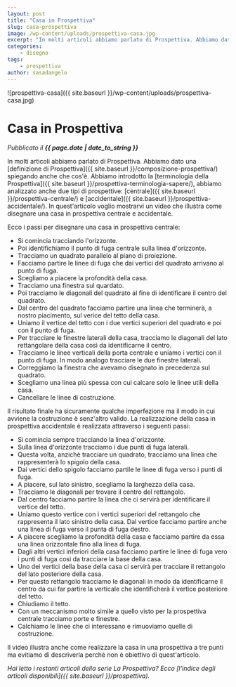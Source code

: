 ```yaml
---
layout: post
title: "Casa in Prospettiva"
slug: casa-prospettiva
image: /wp-content/uploads/prospettiva-casa.jpg
excerpt: "In molti articoli abbiamo parlato di Prospettiva. Abbiamo dato una definizione di Prospettiva spiegando anche che cos&#039;è. Abbiamo introdotto la"
categories:
    - disegno
tags:
    - prospettiva
author: sasadangelo
---
```


![prospettiva-casa]({{ site.baseurl }}/wp-content/uploads/prospettiva-casa.jpg)

# Casa in Prospettiva
_Pubblicato il **{{ page.date | date_to_string }}**_

In molti articoli abbiamo parlato di Prospettiva. Abbiamo dato una [definizione di Prospettiva]({{ site.baseurl }}/composizione-prospettiva/) spiegando anche che cos'è. Abbiamo introdotto la [terminologia della Prospettiva]({{ site.baseurl }}/prospettiva-terminologia-sapere/), abbiamo analizzato anche due tipi di prospettive: [centrale]({{ site.baseurl }}/prospettiva-centrale/) e [accidentale]({{ site.baseurl }}/prospettiva-accidentale/). In quest'articolo voglio mostrarvi un video che illustra come disegnare una casa in prospettiva centrale e accidentale.

Ecco i passi per disegnare una casa in prospettiva centrale:

- Si comincia tracciando l'orizzonte.
- Poi identifichiamo il punto di fuga centrale sulla linea d'orizzonte.
- Tracciamo un quadrato parallelo al piano di proiezione.
- Facciamo partire le linee di fuga che dai vertici del quadrato arrivano al punto di fuga.
- Scegliamo a piacere la profondità della casa.
- Tracciamo una finestra sul quardato.
- Poi tracciamo le diagonali del quadrato al fine di identificare il centro del quadrato.
- Dal centro del quadrato facciamo partire una linea che terminerà, a nostro piacimento, sul verice del tetto della casa.
- Uniamo il vertice del tetto con i due vertici superiori del quadrato e poi con il punto di fuga.
- Per tracciare le finestre laterali della casa, tracciamo le diagonali del lato rettangolare della casa così da identificarne il centro.
- Tracciamo le linee verticali della porta centrale e uniamo i vertici con il punto di fuga. In modo analogo tracciare le due finestre laterali.
- Correggiamo la finestra che avevamo disegnato in precedenza sul quadrato.
- Scegliamo una linea più spessa con cui calcare solo le linee utili della casa.
- Cancellare le linee di costruzione.

Il risultato finale ha sicuramente qualche imperfezione ma il modo in cui avviene la costruzione è senz'altro valido. La realizzazione della casa in prospettiva accidentale è realizzata attraverso i seguenti passi:

- Si comincia sempre tracciando la linea d'orizzonte.
- Sulla linea d'orizzonte tracciamo i due punti di fuga laterali.
- Questa volta, anzichè tracciare un quadrato, tracciamo una linea che rappresenterà lo spigolo della casa.
- Dai vertici dello spigolo facciamo partile le linee di fuga verso i punti di fuga.
- A piacere, sul lato sinistro, scegliamo la larghezza della casa.
- Tracciamo le diagonali per trovare il centro del rettangolo.
- Dal centro facciamo partire la linea che ci servirà per identificare il vertice del tetto.
- Uniamo questo vertice con i vertici superiori del rettangolo che rappresenta il lato sinistro della casa. Dal vertice facciamo partire anche una linea di fuga verso il punta di fuga destro.
- A piacere scegliamo la profondità della casa e facciamo partire da essa una linea orizzontale fino alla linea di fuga.
- Dagli altri vertici inferiori della casa facciamo partire le linee di fuga vero i punti di fuga così da tracciare la base della casa.
- Uno dei vertici della base della casa ci servirà per tracciare il rettangolo del lato posteriore della casa.
- Per questo rettangolo tracciamo le diagonali in modo da identificarne il centro da cui far partire la verticale che identificherà il vertice posteriore del tetto.
- Chiudiamo il tetto.
- Con un meccanismo molto simile a quello visto per la prospettiva centrale tracciamo porte e finestre.
- Calchiamo le linee che ci interessano e rimuoviamo quelle di costruzione.

Il video illustra anche come realizzare la casa in una prospettiva a tre punti ma evitiamo di descriverla perchè non è obiettivo di quest'articolo.

_Hai letto i restanti articoli della serie La Prospettiva? Ecco [l’indice degli articoli disponibili]({{ site.baseurl }}/prospettiva)._

